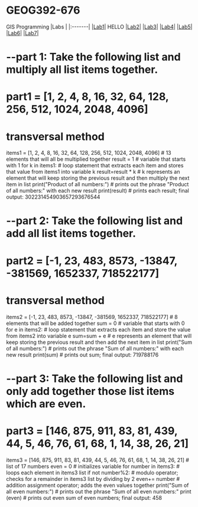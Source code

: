 # GEOG392-676
GIS Programming
|Labs    |
|:-------|
|[Lab1](Lab1/README.MD)|
HELLO
|[Lab2](Lab2/README.MD)|
|[Lab3](Lab3/README.MD)|
|[Lab4](Lab4/README.MD)|
|[Lab5](Lab5/README.MD)|
|[Lab6](Lab6/README.MD)|
|[Lab7](Lab7/README.MD)|

# --part 1: Take the following list and multiply all list items together.
# part1 = [1, 2, 4, 8, 16, 32, 64, 128, 256, 512, 1024, 2048, 4096]

# transversal method

items1 = [1, 2, 4, 8, 16, 32, 64, 128, 256, 512, 1024, 2048, 4096] # 13 elements that will all be multiplied together
result = 1 # variable that starts with 1
for k in items1: # loop statement that extracts each item and stores that value from items1 into variable k
    result=result * k # k represents an element that will keep storing the previous result and then multiply the next item in list 
    print("Product of all numbers:") # prints out the phrase "Product of all numbers:" with each new result
    print(result) # prints each result; final output: 302231454903657293676544
    


# --part 2: Take the following list and add all list items together.
# part2 = [-1, 23, 483, 8573, -13847, -381569, 1652337, 718522177]

# transversal method

items2 = [-1, 23, 483, 8573, -13847, -381569, 1652337, 718522177] # 8 elements that will be added together
sum = 0 # variable that starts with 0
for e in items2: # loop statement that extracts each item and store the value from items2 into variable e 
    sum=sum + e # e represents an element that will keep storing the previous result and then add the next item in list
    print("Sum of all numbers:") # prints out the phrase "Sum of all numbers:" with each new result
    print(sum) # prints out sum; final output: 719788176

# --part 3: Take the following list and only add together those list items which are even. 
# part3 = [146, 875, 911, 83, 81, 439, 44, 5, 46, 76, 61, 68, 1, 14, 38, 26, 21] 

items3 = [146, 875, 911, 83, 81, 439, 44, 5, 46, 76, 61, 68, 1, 14, 38, 26, 21] # list of 17 numbers
even = 0 # initializes variable
for number in items3: # loops each element in items3 list
    if not number%2: # modulo operator; checks for a remainder in items3 list by dividing by 2 
        even+= number # addition assignment operator; adds the even values together
        print("Sum of all even numbers:") # prints out the phrase "Sum of all even numbers:"
        print (even) # prints out even sum of even numbers; final output: 458
